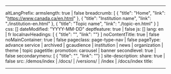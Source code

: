 ---

altLangPrefix: 
armslength: true | false
breadcrumb: [
    { "title": "Home", "link": "https://www.canada.ca/en.html" },
    { "title": "Institution name", "link": "./institution-en.html" },
    { "title": "Topic name", "link": "./topic-en.html" }
  ]
css: []
dateModified: "YYYY-MM-DD"
deptfeature: true | false
js: []
lang: en | fr
localnavHeadings: [
  { "title": "", "link": ""}
]
noContentTitle: true | false
noMainContainer: true | false
pageclass: page-type-nav | false
pageType: advance service | archived | gcaudience | institution | news | organization | theme | topic
pagetitle: 
promotion: carousel | banner
secondlevel: true | false
secondarymenu: [
  { "title": "", "link": ""}
]
site-description: 
share: true | false
src: /demos/index | /docs/ | /versions/ | /index | /docs/index
title: 

---